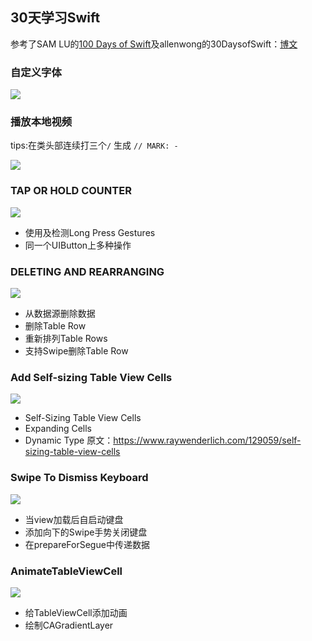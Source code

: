 ## 30天学习Swift

参考了SAM LU的[100 Days of Swift](http://samvlu.com)及allenwong的30DaysofSwift：[博文](http://weibo.com/ttarticle/p/show?id=2309403942494873235448)

### 自定义字体
![](https://github.com/MrCieong/MC30DaysOfSwift/blob/master/gif/ChangFont.gif)

### 播放本地视频
tips:在类头部连续打三个`/` 生成 `// MARK: - `

![](https://github.com/MrCieong/MC30DaysOfSwift/blob/master/gif/PlayLocalVideo.gif)

### TAP OR HOLD COUNTER

![](https://github.com/MrCieong/MC30DaysOfSwift/blob/master/gif/TapOrHold.gif)

- 使用及检测Long Press Gestures
- 同一个UIButton上多种操作

### DELETING AND REARRANGING
![](https://github.com/MrCieong/MC30DaysOfSwift/blob/master/gif/DeletingAndRearranging.gif)

- 从数据源删除数据
- 删除Table Row
- 重新排列Table Rows
- 支持Swipe删除Table Row


### Add Self-sizing Table View Cells
![](https://github.com/MrCieong/MC30DaysOfSwift/blob/master/gif/Self-sizingTableViewCells.gif)

- Self-Sizing Table View Cells
- Expanding Cells
- Dynamic Type
原文：<https://www.raywenderlich.com/129059/self-sizing-table-view-cells>

### Swipe To Dismiss Keyboard
![](https://github.com/MrCieong/MC30DaysOfSwift/blob/master/gif/SwipeToDismissKeyboard.gif)

- 当view加载后自启动键盘
- 添加向下的Swipe手势关闭键盘
- 在prepareForSegue中传递数据

### AnimateTableViewCell
![](https://github.com/MrCieong/MC30DaysOfSwift/blob/master/gif/AnimateTableViewCell.gif)

- 给TableViewCell添加动画
- 绘制CAGradientLayer
